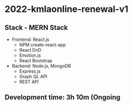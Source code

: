 # 2022-kmlaonline-renewal-v1

## Stack - MERN Stack
+ Frontend: React.js
  * NPM create-react-app
  * React DnD
  * Emotion.js
  * React Bootstrap
+ Backend: Node.js, MongoDB
  * Express.js
  * Graph QL API
  * REST API

## Development time: 3h 10m (Ongoing
